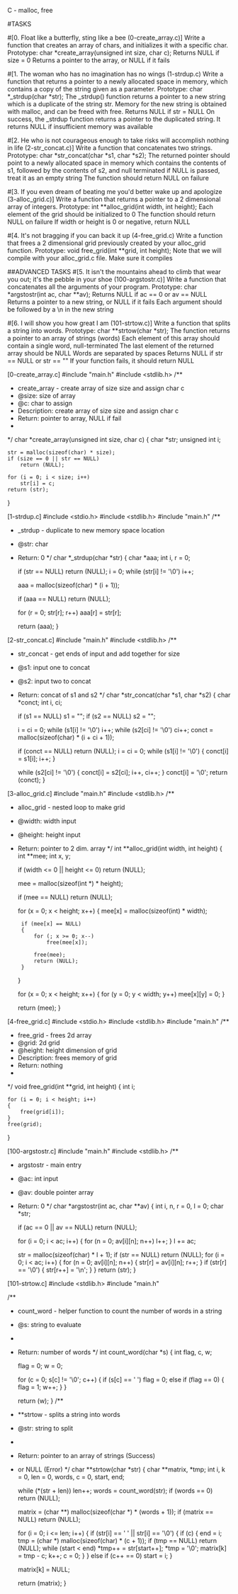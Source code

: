 C - malloc, free

#TASKS

#[0. Float like a butterfly, sting like a bee (0-create_array.c)]
Write a function that creates an array of chars, and initializes it with a specific char.
Prototype: char *create_array(unsigned int size, char c);
Returns NULL if size = 0
Returns a pointer to the array, or NULL if it fails

#[1. The woman who has no imagination has no wings (1-strdup.c)
Write a function that returns a pointer to a newly allocated space in memory, which contains a copy of the string given as a parameter.
Prototype: char *_strdup(char *str);
The _strdup() function returns a pointer to a new string which is a duplicate of the string str. Memory for the new string is obtained with malloc, and can be freed with free.
Returns NULL if str = NULL
On success, the _strdup function returns a pointer to the duplicated string. It returns NULL if insufficient memory was available

#[2. He who is not courageous enough to take risks will accomplish nothing in life (2-str_concat.c)]
Write a function that concatenates two strings.
Prototype: char *str_concat(char *s1, char *s2);
The returned pointer should point to a newly allocated space in memory which contains the contents of s1, followed by the contents of s2, and null terminated
if NULL is passed, treat it as an empty string
The function should return NULL on failure

#[3. If you even dream of beating me you'd better wake up and apologize (3-alloc_grid.c)]
Write a function that returns a pointer to a 2 dimensional array of integers.
Prototype: int **alloc_grid(int width, int height);
Each element of the grid should be initialized to 0
The function should return NULL on failure
If width or height is 0 or negative, return NULL

#[4. It's not bragging if you can back it up (4-free_grid.c)
Write a function that frees a 2 dimensional grid previously created by your alloc_grid function.
Prototype: void free_grid(int **grid, int height);
Note that we will compile with your alloc_grid.c file. Make sure it compiles

##ADVANCED TASKS
#[5. It isn't the mountains ahead to climb that wear you out; it's the pebble in your shoe (100-argstostr.c)]
Write a function that concatenates all the arguments of your program.
Prototype: char *argstostr(int ac, char **av);
Returns NULL if ac == 0 or av == NULL
Returns a pointer to a new string, or NULL if it fails
Each argument should be followed by a \n in the new string

#[6. I will show you how great I am (101-strtow.c)]
Write a function that splits a string into words.
Prototype: char **strtow(char *str);
The function returns a pointer to an array of strings (words)
Each element of this array should contain a single word, null-terminated
The last element of the returned array should be NULL
Words are separated by spaces
Returns NULL if str == NULL or str == ""
If your function fails, it should return NULL

[0-create_array.c]
#include "main.h"
#include <stdlib.h>
/**
 * create_array - create array of size size and assign char c
 * @size: size of array
 * @c: char to assign
 * Description: create array of size size and assign char c
 * Return: pointer to array, NULL if fail
 *
 */
char *create_array(unsigned int size, char c)
{
	char *str;
	unsigned int i;

	str = malloc(sizeof(char) * size);
	if (size == 0 || str == NULL)
		return (NULL);

	for (i = 0; i < size; i++)
		str[i] = c;
	return (str);
}

[1-strdup.c]
#include <stdio.h>
#include <stdlib.h>
#include "main.h"
/**
 * _strdup - duplicate to new memory space location
 * @str: char
 * Return: 0
 */
char *_strdup(char *str)
{
	char *aaa;
	int i, r = 0;

	if (str == NULL)
		return (NULL);
	i = 0;
	while (str[i] != '\0')
		i++;

	aaa = malloc(sizeof(char) * (i + 1));

	if (aaa == NULL)
		return (NULL);

	for (r = 0; str[r]; r++)
		aaa[r] = str[r];

	return (aaa);
}

[2-str_concat.c]
#include "main.h"
#include <stdlib.h>
/**
 * str_concat - get ends of input and add together for size
 * @s1: input one to concat
 * @s2: input two to concat
 * Return: concat of s1 and s2
 */
char *str_concat(char *s1, char *s2)
{
	char *conct;
	int i, ci;

	if (s1 == NULL)
		s1 = "";
	if (s2 == NULL)
		s2 = "";

	i = ci = 0;
	while (s1[i] != '\0')
		i++;
	while (s2[ci] != '\0')
		ci++;
	conct = malloc(sizeof(char) * (i + ci + 1));

	if (conct == NULL)
		return (NULL);
	i = ci = 0;
	while (s1[i] != '\0')
	{
		conct[i] = s1[i];
		i++;
	}

	while (s2[ci] != '\0')
	{
		conct[i] = s2[ci];
		i++, ci++;
	}
	conct[i] = '\0';
	return (conct);
}

[3-alloc_grid.c]
#include "main.h"
#include <stdlib.h>
/**
 * alloc_grid - nested loop to make grid
 * @width: width input
 * @height: height input
 * Return: pointer to 2 dim. array
 */
int **alloc_grid(int width, int height)
{
	int **mee;
	int x, y;

	if (width <= 0 || height <= 0)
		return (NULL);

	mee = malloc(sizeof(int *) * height);

	if (mee == NULL)
		return (NULL);

	for (x = 0; x < height; x++)
	{
		mee[x] = malloc(sizeof(int) * width);

		if (mee[x] == NULL)
		{
			for (; x >= 0; x--)
				free(mee[x]);

			free(mee);
			return (NULL);
		}
	}

	for (x = 0; x < height; x++)
	{
		for (y = 0; y < width; y++)
			mee[x][y] = 0;
	}

	return (mee);
}

[4-free_grid.c]
#include <stdio.h>
#include <stdlib.h>
#include "main.h"
/**
 * free_grid - frees 2d array
 * @grid: 2d grid
 * @height: height dimension of grid
 * Description: frees memory of grid
 * Return: nothing
 *
 */
void free_grid(int **grid, int height)
{
	int i;

	for (i = 0; i < height; i++)
	{
		free(grid[i]);
	}
	free(grid);
}

[100-argstostr.c]
#include "main.h"
#include <stdlib.h>
/**
 * argstostr - main entry
 * @ac: int input
 * @av: double pointer array
 * Return: 0
 */
char *argstostr(int ac, char **av)
{
	int i, n, r = 0, l = 0;
	char *str;

	if (ac == 0 || av == NULL)
		return (NULL);

	for (i = 0; i < ac; i++)
	{
		for (n = 0; av[i][n]; n++)
			l++;
	}
	l += ac;

	str = malloc(sizeof(char) * l + 1);
	if (str == NULL)
		return (NULL);
	for (i = 0; i < ac; i++)
	{
	for (n = 0; av[i][n]; n++)
	{
		str[r] = av[i][n];
		r++;
	}
	if (str[r] == '\0')
	{
		str[r++] = '\n';
	}
	}
	return (str);
}

[101-strtow.c]
#include <stdlib.h>
#include "main.h"

/**
 * count_word - helper function to count the number of words in a string
 * @s: string to evaluate
 *
 * Return: number of words
 */
int count_word(char *s)
{
	int flag, c, w;

	flag = 0;
	w = 0;

	for (c = 0; s[c] != '\0'; c++)
	{
		if (s[c] == ' ')
			flag = 0;
		else if (flag == 0)
		{
			flag = 1;
			w++;
		}
	}

	return (w);
}
/**
 * **strtow - splits a string into words
 * @str: string to split
 *
 * Return: pointer to an array of strings (Success)
 * or NULL (Error)
 */
char **strtow(char *str)
{
	char **matrix, *tmp;
	int i, k = 0, len = 0, words, c = 0, start, end;

	while (*(str + len))
		len++;
	words = count_word(str);
	if (words == 0)
		return (NULL);

	matrix = (char **) malloc(sizeof(char *) * (words + 1));
	if (matrix == NULL)
		return (NULL);

	for (i = 0; i <= len; i++)
	{
		if (str[i] == ' ' || str[i] == '\0')
		{
			if (c)
			{
				end = i;
				tmp = (char *) malloc(sizeof(char) * (c + 1));
				if (tmp == NULL)
					return (NULL);
				while (start < end)
					*tmp++ = str[start++];
				*tmp = '\0';
				matrix[k] = tmp - c;
				k++;
				c = 0;
			}
		}
		else if (c++ == 0)
			start = i;
	}

	matrix[k] = NULL;

	return (matrix);
}
